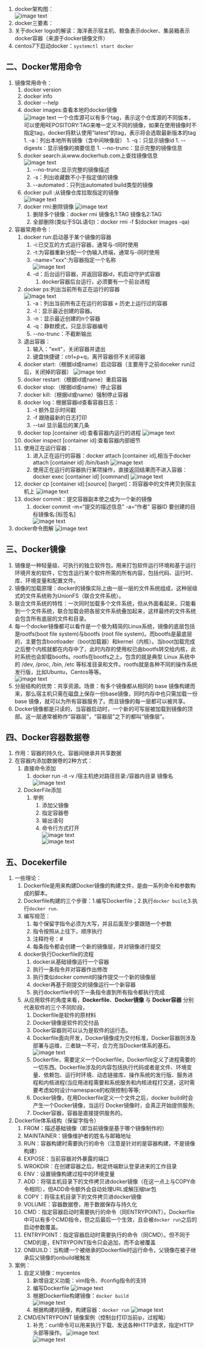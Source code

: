 1. docker架构图：  
    ![image text](images/dockerbase00.png) 
1. docker三要素：
1. 关于docker logo的解读：海洋表示宿主机、鲸鱼表示docker、集装箱表示docker容器（来源于docker镜像文件）
1. centos7下启动docker：```systemctl start docker```

## 二、Docker常用命令
1. 镜像常用命令：
    1. docker version
    1. docker info
    1. docker --help
    1. docker images:查看本地的docker镜像  
        ![image text](images/dockerbase01.png) 
        一个仓库源可以有多个tag，表示这个仓库源的不同版本，可以使用REPOSITORY:TAG来唯一定义不同的镜像，如果在使用镜像时不指定tag，docker将默认使用"latest"的tag，表示将会选取最新版本的tag
            1. -a：列出本地所有镜像（含中间映像层）
            1. -q：只显示镜像id
            1. --digests：显示镜像的摘要信息
            1. --no-trunc：显示完整的镜像信息
    1. docker search:从www.dockerhub.com上查找镜像信息  
        ![image text](images/dockerbase02.png) 
        1. --no-trunc:显示完整的镜像描述
        1. -s：列出收藏数不小于指定值的镜像
        1. --automated：只列出automated build类型的镜像
    1. docker pull :从镜像仓库拉取指定的镜像  
        ![image text](images/dockerbase03.png) 
    1. docker rmi:删除镜像
        ![image text](images/dockerbase04.png)
        1. 删除多个镜像：docker rmi 镜像名1:TAG 镜像名2:TAG
        1. 全部删除(类似于SQL语句)：docker rmi -f $(docker images -qa)
1. 容器常用命令：
    1. docker run:启动基于某个镜像的容器
        1. -i:已交互的方式运行容器，通常与-t同时使用
        1. -t:为容器重新分配一个伪输入终端，通常与-i同时使用
        1. -name="xxx":为容器指定一个名称  
        ![image text](images/dockerbase05.png)
        1. -d：后台运行容器，并返回容器id，机启动守护式容器
            1. docker容器后台运行，必须要有一个前台进程
    1. docker ps:列出当前所有正在运行的容器  
        ![image text](images/dockerbase06.png)  
        1. -a：列出当前所有正在运行的容器 + 历史上运行过的容器
        1. -l：显示最近创建的容器。
        1. -n：显示最近创建的n个容器
        1. -q：静默模式，只显示容器编号
        1. --no-trunc：不截断输出
    1. 退出容器：
        1. 输入："exit"，关闭容器并退出
        1. 键盘快捷键：ctrl+p+q，离开容器但不关闭容器
    1. docker start:（根据id或name）启动容器（主要用于之前doceker run过后，关闭掉的容器）
        ![image text](images/dockerbase07.png)  
    1. docker restart:（根据id或name）重启容器
    1. docker stop:（根据id或name）停止容器
    1. docker kill:（根据id或name）强制停止容器
    1. docker log：根据容器id查看容器日志：
        1. -t 额外显示时间戳
        1. -f 跟随最新的日志打印
        1. --tail 显示最后的某几条
    1. docker top [container id]:查看容器内运行的进程
        ![image text](images/dockerbase08.png)  
    1. docker inspect [container id]:查看容器内部细节
    1. 使用正在运行容器：
        1. 进入正在运行的容器：docker attach [container id],相当于docker attach [container id] /bin/bash
        ![image text](images/dockerbase09.png)  
        1. 使用正在运行的容器执行某项操作，直接返回结果而不进入容器： docker exec [container id] [command]
        ![image text](images/dockerbase10.png)  
    1. docker cp [container id]:[source] [target]：将容器中的文件拷贝到宿主机上
        ![image text](images/dockerbase11.png)  
    1. docker commit：提交容器副本使之成为一个新的镜像
        1. docker commit -m=“提交的描述信息” -a=“作者” 容器ID 要创建的目标镜像名:[标签名]  
        ![image text](images/dockerbase14.png)  
1. docker命令图解
        ![image text](images/dockerbase12.png)  

## 三、Docker镜像
1. 镜像是一种轻量级、可执行的独立软件包，用来打包软件运行环境和基于运行环境开发的软件，它包含运行某个软件所需的所有内容，包括代码、运行时、库、环境变量和配置文件。
1. 镜像的加载原理：docker的镜像实际上由一层一层的文件系统组成，这种层级式的文件系统称为UnionFS（联合文件系统）。
1. 联合文件系统的特性：一次同时加载多个文件系统，但从外面看起来，只能看到一个文件系统，联合加载会把各层文件系统叠加起来，这样最终的文件系统会包含所有底层的文件和目录。
1. 每一个docker镜像都可以看作是一个极为精简的Linux系统，镜像的底层包括是rootfs(boot file system)与bootfs (root file system)。而bootfs是最底层的，主要包含bootloader（boot加载器）和kernel（内核）。当boot加载完成之后整个内核就都在内存中了，此时内存的使用权已由bootfs转交给内核，此时系统也会卸载bootfs。rootfs在bootfs之上。包含的就是典型 Linux 系统中的 /dev, /proc, /bin, /etc 等标准目录和文件。rootfs就是各种不同的操作系统发行版，比如Ubuntu，Centos等等。   
    ![image text](images/dockerbase13.png)   
1. 分层结构的优势：共享资源。场景：有多个镜像都从相同的 base 镜像构建而来，那么宿主机只需在磁盘上保存一份base镜像，同时内存中也只需加载一份 base 镜像，就可以为所有容器服务了。而且镜像的每一层都可以被共享。
1. Docker镜像都是只读的，当容器启动时，一个新的可写层被加载到镜像的顶部。这一层通常被称作“容器层”，“容器层”之下的都叫“镜像层”。

## 四、Docker容器数据卷
1. 作用：容器的持久化、容器间继承并共享数据
1. 在容器内添加数据卷的2种方式：
    1. 直接命令添加
        1.  docker run -it -v /宿主机绝对路径目录:/容器内目录 镜像名
        ![image text](images/dockerbase15.png)   
    1. DockerFile添加
        1. 举例
            1. 添加父镜像 
            1. 指定容器卷
            1. 输出语句
            1. 命令行方式打开  
            ![image text](images/dockerbase16.png)   
            ![image text](images/dockerbase17.png)   

## 五、Docekerfile
1. 一些理论：
    1. Dockerfile是用来构建Docker镜像的构建文件，是由一系列命令和参数构成的脚本。
    1. Dockerfile构建的三个步骤：1.编写Dockerfile；2.执行```docker build```;3.执行```docker run```.
    1. 编写规范：
        1. 每个保留字指令必须为大写，并且后面至少要跟随一个参数
        1. 指令按照从上往下，顺序执行
        1. 注释符号：#
        1. 每条指令都会创建一个新的镜像层，并对镜像进行提交
    1. docker执行Dockerfile的流程
        1. docker从基础镜像运行一个容器
        1. 执行一条指令并对容器作出修改
        1. 执行类似docker commit的操作提交一个新的镜像层
        1. docker再基于刚提交的镜像运行一个新容器
        1. 执行dockerfile中的下一条指令直到所有指令都执行完成
    1. 从应用软件的角度来看，__Dockerfile__、__Docker镜像__ 与 __Docker容器__ 分别代表软件的三个不同阶段，
        1. Dockerfile是软件的原材料
        1. Docker镜像是软件的交付品
        1. Docker容器则可以认为是软件的运行态。  
        1. Dockerfile面向开发，Docker镜像成为交付标准，Docker容器则涉及部署与运维，三者缺一不可，合力充当Docker体系的基石。  
            ![image text](images/dockerbase18.png)   
        1. Dockerfile，需要定义一个Dockerfile，Dockerfile定义了进程需要的一切东西。Dockerfile涉及的内容包括执行代码或者是文件、环境变量、依赖包、运行时环境、动态链接库、操作系统的发行版、服务进程和内核进程(当应用进程需要和系统服务和内核进程打交道，这时需要考虑如何设计namespace的权限控制)等等;
        1. Docker镜像，在用Dockerfile定义一个文件之后，docker build时会产生一个Docker镜像，当运行 Docker镜像时，会真正开始提供服务;
        1. Docker容器，容器是直接提供服务的。
1. Dockerfile体系结构（保留字指令）
    1. FROM：描述基础镜像（即当前镜像是基于哪个镜像制作的）
    1. MAINTAINER：镜像维护者的姓名与邮箱地址
    1. RUN：容器构建时需要执行的命令（注意是针对的是容器构建，不是镜像构建）
    1. EXPOSE：当前容器对外暴露的端口
    1. WROKDIR：在创建容器之后，制定终端默认登录进来的工作目录
    1. ENV：设置镜像构建过程中的环境变量
    1. ADD：将宿主机目录下的文件拷贝进docker镜像（在这一点上与COPY命令相同），但ADD命令额外会自动处理URL或解压缩tar包
    1. COPY：将宿主机目录下的文件拷贝进docker镜像
    1. VOLUME：容器数据卷，用于数据保存与持久化
    1. CMD：指定容器启动时需要执行的命令（同ENTRYPOINT）。Dockerfile中可以有多个CMD指令，但之后最后一个生效，且会被```docker run```之后的启动参数覆盖。
    1. ENTRYPOINT：指定容器启动时需要执行的命令（同CMD）。但不同于CMD的是，ENTRYPOINT指令只会追加，而不会被覆盖
    1. ONBUILD：当构建一个被继承的Dockerfile时运行命令，父镜像在被子继承后父镜像的onbuild被触发
1. 案例：
    1. 自定义镜像：mycentos
        1. 新增自定义功能：vim指令、ifconfig指令的支持
        1. 编写Dockerfile
            ![image text](images/dockerbase19.png)   
        1. 根据Dockerfile构建镜像：```docker build```  
            ![image text](images/dockerbase21.png)   
        1. 根据构建的镜像，构建容器：```docker run```
            ![image text](images/dockerbase22.png)   
    1. CMD/ENTRYPOINT 镜像案例（控制台打印当前ip，过程略）
        1. 补充：curl命令可以用来执行下载、发送各种HTTP请求，指定HTTP头部等操作。
            ![image text](images/dockerbase24.png)   
            ![image text](images/dockerbase23.png)   


    

 
